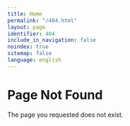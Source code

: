 ```yaml
---
title: Home
permalink: "/404.html"
layout: page
identifier: 404
include_in_navigation: false
noindex: true
sitemap: false
language: english
---
```


# Page Not Found

The page you requested does not exist.